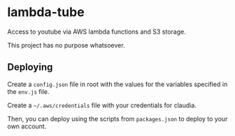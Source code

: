 # lambda-tube

Access to youtube via AWS lambda functions and S3 storage.

This project has no purpose whatsoever.

## Deploying

Create a `config.json` file in root with the values for the variables specified in the `env.js` file.

Create a `~/.aws/credentials` file with your credentials for claudia.

Then, you can deploy using the scripts from `packages.json` to deploy to your own account.